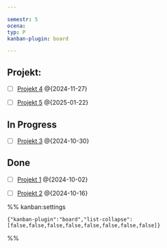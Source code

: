 ```yaml
---

semestr: 5
ocena: 
typ: P
kanban-plugin: board

---
```


## Projekt:

- [ ] [Projekt 4](/Notatki/Semestr%205/Technologie%20sieciowe/Projekt/Projekt%204/Projekt%204.md) @{2024-11-27}
- [ ] [Projekt 5](/Notatki/Semestr%205/Technologie%20sieciowe/Projekt/Projekt%205/Projekt%205.md) @{2025-01-22}


## In Progress

- [ ] [Projekt 3](/Notatki/Semestr%205/Technologie%20sieciowe/Projekt/Projekt%203/Projekt%203.md) @{2024-10-30}


## Done

- [ ] [Projekt 1](/Notatki/Semestr%205/Technologie%20sieciowe/Projekt/Projekt%201/Projekt%201.md) @{2024-10-02}
- [ ] [Projekt 2](/Notatki/Semestr%205/Technologie%20sieciowe/Projekt/Projekt%202/Projekt%202.md) @{2024-10-16}




%% kanban:settings
```
{"kanban-plugin":"board","list-collapse":[false,false,false,false,false,false,false,false]}
```
%%